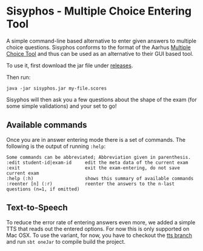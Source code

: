 # Sisyphos - Multiple Choice Entering Tool
A simple command-line based alternative to enter given answers to
multiple choice questions. Sisyphos conforms to the format of the
Aarhus [Multiple Choice Tool](http://www.brics.dk/Multiple/) and
thus can be used as an alternative to their GUI based tool.

To use it, first download the jar file under [releases](https://github.com/b-studios/sisyphos/releases).

Then run:

```
java -jar sisyphos.jar my-file.scores
```

Sisyphos will then ask you a few questions about the shape of the
exam (for some simple validations) and your set to go!

## Available commands
Once you are in answer entering mode there is a set of commands. The
following is the output of running `:help`:

```
Some commands can be abbreviated; Abbreviation given in parenthesis.
:edit student-id|exam-id     edit the meta data of the current exam
:exit                        exit the exam-entering, do not save current exam
:help (:h)                   shows this summary of available commands
:reenter [n] (:r)            reenter the answers to the n-last questions (n=1, if omitted)
```

## Text-to-Speech
To reduce the error rate of entering answers even more, we added a simple TTS that reads out the entered options. For now this is only supported on Mac OSX. To use the variant, for now, you have to checkout the [tts branch](https://github.com/b-studios/sisyphos/tree/tts) and run `sbt oneJar` to compile build the project. 

